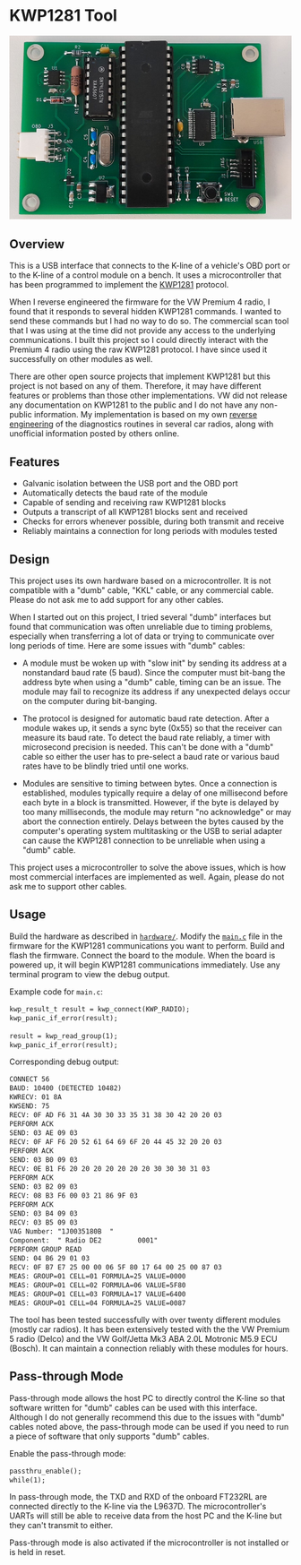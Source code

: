 # KWP1281 Tool

![Photo](./hardware/photos/board.jpg)

## Overview

This is a USB interface that connects to the K-line of a vehicle's OBD port or to the K-line of a control module on a bench.  It uses a microcontroller that has been programmed to implement the [KWP1281](https://de.wikipedia.org/wiki/KWP1281) protocol.

When I reverse engineered the firmware for the VW Premium 4 radio, I found that it responds to several hidden KWP1281 commands.  I wanted to send these commands but I had no way to do so.  The commercial scan tool that I was using at the time did not provide any access to the underlying communications.  I built this project so I could directly interact with the Premium 4 radio using the raw KWP1281 protocol.  I have since used it successfully on other modules as well.

There are other open source projects that implement KWP1281 but this project is not based on any of them.  Therefore, it may have different features or problems than those other implementations.  VW did not release any documentation on KWP1281 to the public and I do not have any non-public information.  My implementation is based on my own [reverse engineering](../reverse_engineering/) of the diagnostics routines in several car radios, along with unofficial information posted by others online.

## Features

 - Galvanic isolation between the USB port and the OBD port
 - Automatically detects the baud rate of the module
 - Capable of sending and receiving raw KWP1281 blocks
 - Outputs a transcript of all KWP1281 blocks sent and received
 - Checks for errors whenever possible, during both transmit and receive
 - Reliably maintains a connection for long periods with modules tested

## Design

This project uses its own hardware based on a microcontroller.  It is not compatible with a "dumb" cable, "KKL" cable, or any commercial cable.  Please do not ask me to add support for any other cables.

When I started out on this project, I tried several "dumb" interfaces but found that communication was often unreliable due to timing problems, especially when transferring a lot of data or trying to communicate over long periods of time.  Here are some issues with "dumb" cables:

 - A module must be woken up with "slow init" by sending its address at a nonstandard baud rate (5 baud).  Since the computer must bit-bang the address byte when using a "dumb" cable, timing can be an issue.  The module may fail to recognize its address if any unexpected delays occur on the computer during bit-banging.

 - The protocol is designed for automatic baud rate detection.  After a module wakes up, it sends a sync byte (0x55) so that the receiver can measure its baud rate.  To detect the baud rate reliably, a timer with microsecond precision is needed.  This can't be done with a "dumb" cable so either the user has to pre-select a baud rate or various baud rates have to be blindly tried until one works.

 - Modules are sensitive to timing between bytes.  Once a connection is established, modules typically require a delay of one millisecond before each byte in a block is transmitted.  However, if the byte is delayed by too many milliseconds, the module may return "no acknowledge" or may abort the connection entirely.  Delays between the bytes caused by the computer's operating system multitasking or the USB to serial adapter can cause the KWP1281 connection to be unreliable when using a "dumb" cable.

This project uses a microcontroller to solve the above issues, which is how most commercial interfaces are implemented as well.  Again, please do not ask me to support other cables.

## Usage

Build the hardware as described in [`hardware/`](./hardware/).  Modify the [`main.c`](./firmware/main.c) file in the firmware for the KWP1281 communications you want to perform.  Build and flash the firmware.  Connect the board to the module.  When the board is powered up, it will begin KWP1281 communications immediately.  Use any terminal program to view the debug output.

Example code for `main.c`:
```
kwp_result_t result = kwp_connect(KWP_RADIO);
kwp_panic_if_error(result);

result = kwp_read_group(1);
kwp_panic_if_error(result);
```

Corresponding debug output:
```
CONNECT 56
BAUD: 10400 (DETECTED 10482)
KWRECV: 01 8A
KWSEND: 75
RECV: 0F AD F6 31 4A 30 30 33 35 31 38 30 42 20 20 03
PERFORM ACK
SEND: 03 AE 09 03
RECV: 0F AF F6 20 52 61 64 69 6F 20 44 45 32 20 20 03
PERFORM ACK
SEND: 03 B0 09 03
RECV: 0E B1 F6 20 20 20 20 20 20 20 30 30 30 31 03
PERFORM ACK
SEND: 03 B2 09 03
RECV: 08 B3 F6 00 03 21 86 9F 03
PERFORM ACK
SEND: 03 B4 09 03
RECV: 03 B5 09 03
VAG Number: "1J0035180B  "
Component:  " Radio DE2         0001"
PERFORM GROUP READ
SEND: 04 B6 29 01 03
RECV: 0F B7 E7 25 00 00 06 5F 80 17 64 00 25 00 87 03
MEAS: GROUP=01 CELL=01 FORMULA=25 VALUE=0000
MEAS: GROUP=01 CELL=02 FORMULA=06 VALUE=5F80
MEAS: GROUP=01 CELL=03 FORMULA=17 VALUE=6400
MEAS: GROUP=01 CELL=04 FORMULA=25 VALUE=0087
```

The tool has been tested successfully with over twenty different modules (mostly car radios).  It has been extensively tested with the the VW Premium 5 radio (Delco) and the VW Golf/Jetta Mk3 ABA 2.0L Motronic M5.9 ECU (Bosch).  It can maintain a connection reliably with these modules for hours.

## Pass-through Mode

Pass-through mode allows the host PC to directly control the K-line so that software written for "dumb" cables can be used with this interface.  Although I do not generally recommend this due to the issues with "dumb" cables noted above, the pass-through mode can be used if you need to run a piece of software that only supports "dumb" cables.

Enable the pass-through mode:

```
passthru_enable();
while(1);
```

In pass-through mode, the TXD and RXD of the onboard FT232RL are connected directly to the K-line via the L9637D.  The microcontroller's UARTs will still be able to receive data from the host PC and the K-line but they can't transmit to either.

Pass-through mode is also activated if the microcontroller is not installed or is held in reset.
